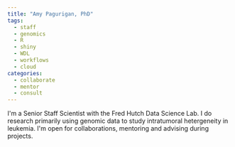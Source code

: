 ```yaml
---
title: "Amy Pagurigan, PhD"
tags:
  - staff
  - genomics
  - R
  - shiny
  - WDL
  - workflows
  - cloud
categories: 
  - collaborate
  - mentor
  - consult
---
```


I'm a Senior Staff Scientist with the Fred Hutch Data Science Lab.  I do research primarily using genomic data to study intratumoral hetergeneity in leukemia.  I'm open for collaborations, mentoring and advising during projects. 
